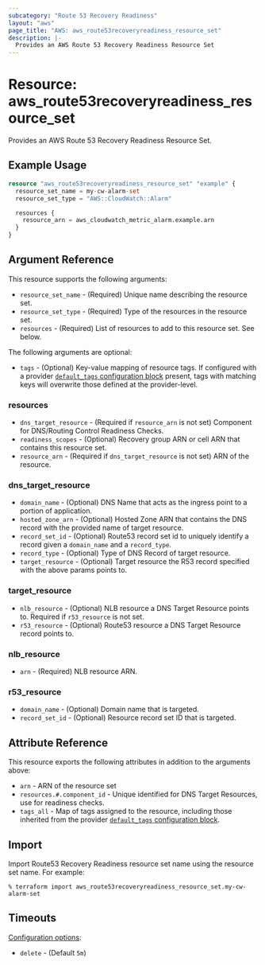 ```yaml
---
subcategory: "Route 53 Recovery Readiness"
layout: "aws"
page_title: "AWS: aws_route53recoveryreadiness_resource_set"
description: |-
  Provides an AWS Route 53 Recovery Readiness Resource Set
---
```


# Resource: aws_route53recoveryreadiness_resource_set

Provides an AWS Route 53 Recovery Readiness Resource Set.

## Example Usage

```terraform
resource "aws_route53recoveryreadiness_resource_set" "example" {
  resource_set_name = my-cw-alarm-set
  resource_set_type = "AWS::CloudWatch::Alarm"

  resources {
    resource_arn = aws_cloudwatch_metric_alarm.example.arn
  }
}
```

## Argument Reference

This resource supports the following arguments:

* `resource_set_name` - (Required) Unique name describing the resource set.
* `resource_set_type` - (Required) Type of the resources in the resource set.
* `resources` - (Required) List of resources to add to this resource set. See below.

The following arguments are optional:

* `tags` - (Optional) Key-value mapping of resource tags. If configured with a provider [`default_tags` configuration block](https://registry.terraform.io/providers/hashicorp/aws/latest/docs#default_tags-configuration-block) present, tags with matching keys will overwrite those defined at the provider-level.

### resources

* `dns_target_resource` - (Required if `resource_arn` is not set) Component for DNS/Routing Control Readiness Checks.
* `readiness_scopes` - (Optional) Recovery group ARN or cell ARN that contains this resource set.
* `resource_arn` - (Required if `dns_target_resource` is not set) ARN of the resource.

### dns_target_resource

* `domain_name` - (Optional) DNS Name that acts as the ingress point to a portion of application.
* `hosted_zone_arn` - (Optional) Hosted Zone ARN that contains the DNS record with the provided name of target resource.
* `record_set_id` - (Optional) Route53 record set id to uniquely identify a record given a `domain_name` and a `record_type`.
* `record_type` - (Optional) Type of DNS Record of target resource.
* `target_resource` - (Optional) Target resource the R53 record specified with the above params points to.

### target_resource

* `nlb_resource` - (Optional) NLB resource a DNS Target Resource points to. Required if `r53_resource` is not set.
* `r53_resource` - (Optional) Route53 resource a DNS Target Resource record points to.

### nlb_resource

* `arn` - (Required) NLB resource ARN.

### r53_resource

* `domain_name` - (Optional) Domain name that is targeted.
* `record_set_id` - (Optional) Resource record set ID that is targeted.

## Attribute Reference

This resource exports the following attributes in addition to the arguments above:

* `arn` - ARN of the resource set
* `resources.#.component_id` - Unique identified for DNS Target Resources, use for readiness checks.
* `tags_all` - Map of tags assigned to the resource, including those inherited from the provider [`default_tags` configuration block](https://registry.terraform.io/providers/hashicorp/aws/latest/docs#default_tags-configuration-block).

## Import

Import Route53 Recovery Readiness resource set name using the resource set name. For example:

```console
% terraform import aws_route53recoveryreadiness_resource_set.my-cw-alarm-set
```

## Timeouts

[Configuration options](https://developer.hashicorp.com/terraform/language/resources/syntax#operation-timeouts):

- `delete` - (Default `5m`)
